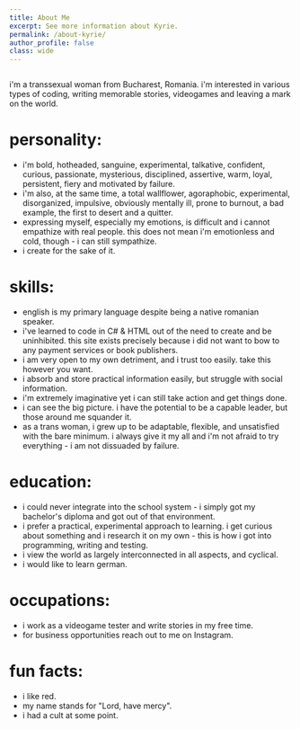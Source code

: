 ```yaml
---
title: About Me
excerpt: See more information about Kyrie.
permalink: /about-kyrie/
author_profile: false
class: wide
---
```

<figure style="width: 300px" class="align-right">
  <img src="{{ site.url }}{{ site.baseurl }}/assets/images/KyrieAbout.jpg" alt="">
</figure>

i'm a transsexual woman from Bucharest, Romania. i'm interested in various types of coding, writing memorable stories, videogames and leaving a mark on the world.

# personality:
- i'm bold, hotheaded, sanguine, experimental, talkative, confident, curious, passionate, mysterious, disciplined, assertive, warm, loyal, persistent, fiery and motivated by failure.
- i'm also, at the same time, a total wallflower, agoraphobic, experimental, disorganized, impulsive, obviously mentally ill, prone to burnout, a bad example, the first to desert and a quitter.
- expressing myself, especially my emotions, is difficult and i cannot empathize with real people. this does not mean i'm emotionless and cold, though - i can still sympathize.
- i create for the sake of it.

# skills:
- english is my primary language despite being a native romanian speaker.
- i've learned to code in C# & HTML out of the need to create and be uninhibited. this site exists precisely because i did not want to bow to any payment services or book publishers.
- i am very open to my own detriment, and i trust too easily. take this however you want.
- i absorb and store practical information easily, but struggle with social information.
- i'm extremely imaginative yet i can still take action and get things done.
- i can see the big picture. i have the potential to be a capable leader, but those around me squander it.
- as a trans woman, i grew up to be adaptable, flexible, and unsatisfied with the bare minimum. i always give it my all and i'm not afraid to try everything - i am not dissuaded by failure.

# education:
- i could never integrate into the school system - i simply got my bachelor's diploma and got out of that environment.
- i prefer a practical, experimental approach to learning. i get curious about something and i research it on my own - this is how i got into programming, writing and testing.
- i view the world as largely interconnected in all aspects, and cyclical.
- i would like to learn german.

# occupations:
- i work as a videogame tester and write stories in my free time.
- for business opportunities reach out to me on Instagram.

# fun facts:
- i like red.
- my name stands for "Lord, have mercy".
- i had a cult at some point.